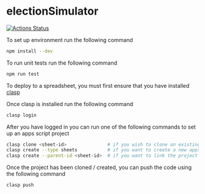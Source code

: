 # electionSimulator

[![Actions Status](https://github.com/omjadas/electionSimulatorAppsScript/workflows/Node%20CI/badge.svg)](https://github.com/omjadas/electionSimulatorAppsScript/actions)

To set up environment run the following command

```sh
npm install --dev
```

To run unit tests run the following command

```sh
npm run test
```

To deploy to a spreadsheet, you must first ensure that you have installed [clasp](https://github.com/google/clasp)

Once clasp is installed run the following command

```sh
clasp login
```

After you have logged in you can run one of the following commands to set up an apps script project

```sh
clasp clone <sheet-id>               # if you wish to clone an existing apps script project, where <sheet-id> is the id of an the existing sheet
clasp create --type sheets           # if you want to create a new apps script project
clasp create --parent-id <sheet-id>  # if you want to link the project to an existing sheet, where <sheet-id> is the id of an the existing sheet
```

Once the project has been cloned / created, you can push the code using the following command

```sh
clasp push
```
